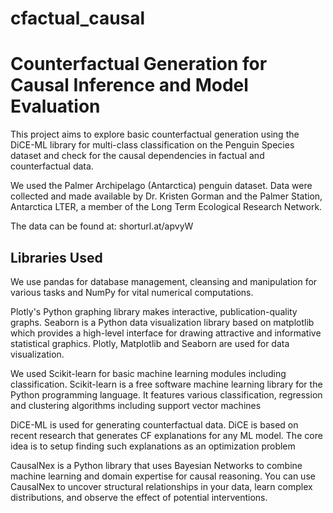 # cfactual_causal

# Counterfactual Generation for Causal Inference and Model Evaluation

This project aims to explore basic counterfactual generation using the DiCE-ML 
library for multi-class classification
on the Penguin Species dataset and check for the causal
dependencies in factual and counterfactual data.

We used the Palmer Archipelago (Antarctica) penguin dataset.
Data were collected and made available by Dr. Kristen Gorman 
and the Palmer Station, Antarctica LTER, a member of the 
Long Term Ecological Research Network.

The data can be found at: shorturl.at/apvyW


## Libraries Used

We use pandas for database management, cleansing and manipulation 
for various tasks and NumPy for vital numerical computations.

Plotly's Python graphing library makes interactive, publication-quality graphs. 
Seaborn is a Python data visualization library based on 
matplotlib which provides a high-level interface for drawing attractive and 
informative statistical graphics.
Plotly, Matplotlib and Seaborn are used for data visualization.

We used Scikit-learn for basic machine learning modules including classification.
Scikit-learn is a free software machine learning library for the Python 
programming language. It features various classification,
regression and clustering algorithms including support vector machines

DiCE-ML is used for generating counterfactual data.
DiCE is based on recent research that generates CF explanations for any ML model. 
The core idea is to setup finding such explanations as an optimization problem 

CausalNex is a Python library that uses Bayesian Networks to 
combine machine learning and domain expertise for causal reasoning. 
You can use CausalNex to uncover structural relationships in your data, 
learn complex distributions,
and observe the effect of potential interventions.
